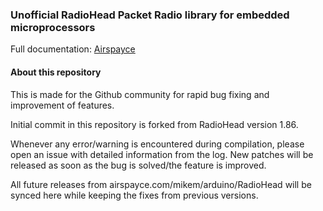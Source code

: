 ### Unofficial RadioHead Packet Radio library for embedded microprocessors

Full documentation: [Airspayce](https://www.airspayce.com/mikem/arduino/RadioHead/)

#### About this repository

This is made for the Github community for rapid bug fixing and improvement of
features.

Initial commit in this repository is forked from RadioHead version 1.86.

Whenever any error/warning is encountered during compilation, please open an issue
with detailed information from the log. New patches will be released as soon as
the bug is solved/the feature is improved.

All future releases from airspayce.com/mikem/arduino/RadioHead will be synced here
while keeping the fixes from previous versions.